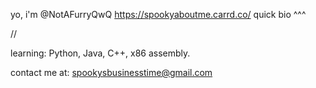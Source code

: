 yo, i'm @NotAFurryQwQ
https://spookyaboutme.carrd.co/
quick bio ^^^

//

learning: Python, Java, C++, x86 assembly.

contact me at: spookysbusinesstime@gmail.com
